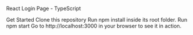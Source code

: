 React Login Page - TypeScript

Get Started
Clone this repository
Run npm install inside its root folder.
Run npm start
Go to http://localhost:3000 in your browser to see it in action.